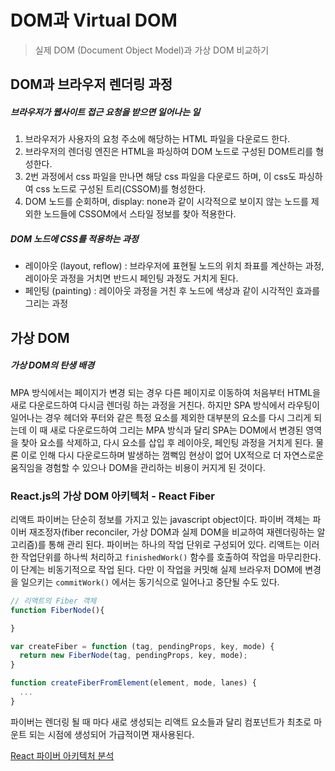 # DOM과 Virtual DOM

> 실제 DOM (Document Object Model)과 가상 DOM 비교하기

## DOM과 브라우저 렌더링 과정

##### 브라우저가 웹사이트 접근 요청을 받으면 일어나는 일

1. 브라우저가 사용자의 요청 주소에 해당하는 HTML 파일을 다운로드 한다.
2. 브라우저의 렌더링 엔진은 HTML을 파싱하여 DOM 노드로 구성된 DOM트리를 형성한다.
3. 2번 과정에서 css 파일을 만나면 해당 css 파일을 다운로드 하며, 이 css도 파싱하여 css 노드로 구성된 트리(CSSOM)를 형성한다.
4. DOM 노드를 순회하며, display: none과 같이 시각적으로 보이지 않는 노드를 제외한 노드들에 CSSOM에서 스타일 정보를 찾아 적용한다.

##### DOM 노드에 CSS를 적용하는 과정

- 레이아웃 (layout, reflow) : 브라우저에 표현될 노드의 위치 좌표를 계산하는 과정, 레이아웃 과정을 거치면 반드시 페인팅 과정도 거치게 된다.
- 페인팅 (painting) : 레이아웃 과정을 거친 후 노드에 색상과 같이 시각적인 효과를 그리는 과정

## 가상 DOM

##### 가상 DOM의 탄생 배경

MPA 방식에서는 페이지가 변경 되는 경우 다른 페이지로 이동하여 처음부터 HTML을 새로 다운로드하여 다시금 렌더링 하는 과정을 거친다. 하지만 SPA 방식에서 라우팅이 일어나는 경우 헤더와 푸터와 같은 특정 요소를 제외한 대부분의 요소를 다시 그리게 되는데 이 때 새로 다운로드하여 그리는 MPA 방식과 달리 SPA는 DOM에서 변경된 영역을 찾아 요소를 삭제하고, 다시 요소를 삽입 후 레이아웃, 페인팅 과정을 거치게 된다. 물론 이로 인해 다시 다운로드하며 발생하는 껌뻑임 현상이 없어 UX적으로 더 자연스로운 움직임을 경험할 수 있으나 DOM을 관리하는 비용이 커지게 된 것이다.

### React.js의 가상 DOM 아키텍처 - React Fiber

리액트 파이버는 단순히 정보를 가지고 있는 javascript object이다. 파이버 객체는 파이버 재조정자(fiber reconciler, 가상 DOM과 실제 DOM을 비교하여 재렌더링하는 알고리즘)를 통해 관리 된다. 파이버는 하나의 작업 단위로 구성되어 있다. 리액트는 이러한 작업단위를 하나씩 처리하고 `finishedWork()` 함수를 호출하여 작업을 마무리한다. 이 단계는 비동기적으로 작업 된다. 다만 이 작업을 커밋해 실제 브라우저 DOM에 변경을 일으키는 `commitWork()` 에서는 동기식으로 일어나고 중단될 수도 있다.

```javascript
// 리액트의 Fiber 객체
function FiberNode(){

}

var createFiber = function (tag, pendingProps, key, mode) {
  return new FiberNode(tag, pendingProps, key, mode);
}

function createFiberFromElement(element, mode, lanes) {
  ...
}
```

파이버는 렌더링 될 때 마다 새로 생성되는 리액트 요소들과 달리 컴포넌트가 최초로 마운트 되는 시점에 생성되어 가급적이면 재사용된다.

[React 파이버 아키텍처 분석](https://d2.naver.com/helloworld/2690975)
